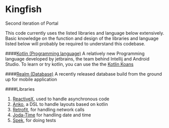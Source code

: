 # Kingfish
Second iteration of Portal

This code currently uses the listed libraries and language below extensively. Basic knowledge on the function and design of the libraries and language listed below will probably be required to understand this codebase.

####[Kotlin (Programming language)](https://kotlinlang.org/)
A relatively new Programming language developed by jetbrains, the team behind Intellij and Android Studio. To learn or try kotlin, you can use the the [Kotlin Koans](http://try.kotlinlang.org/)

####[Realm (Database)](https://realm.io/)
A recently released database build from the ground up for mobile application

####Libraries
1. [ReactiveX](http://reactivex.io/), used to handle asynchronous code
2. [Anko](https://github.com/Kotlin/anko), a DSL to handle layouts based on kotlin
3. [Retrofit](http://square.github.io/retrofit/), for handling network calls
4. [Joda-Time](http://www.joda.org/joda-time/) for handling date and time
5. [Spek](https://jetbrains.github.io/spek/), for doing tests
